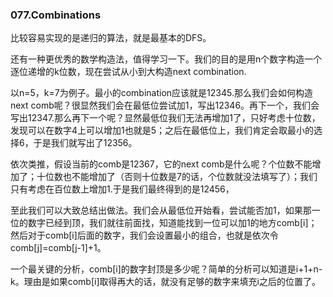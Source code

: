 ### 077.Combinations

比较容易实现的是递归的算法，就是最基本的DFS。

还有一种更优秀的数学构造法，值得学习一下。我们的目的是用n个数字构造一个逐位递增的k位数，现在尝试从小到大构造next combination.

以n=5，k=7为例子。最小的combination应该就是12345.那么我们会如何构造next comb呢？很显然我们会在最低位尝试加1，写出12346。再下一个，我们会写出12347.那么再下一个呢？显然最低位我们无法再增加1了，只好考虑十位数，发现可以在数字4上可以增加1也就是5；之后在最低位上，我们肯定会取最小的选择6，于是我们就写出了12356。

依次类推，假设当前的comb是12367，它的next comb是什么呢？个位数不能增加了；十位数也不能增加了（否则十位数是7的话，个位数就没法填写了）；我们只有考虑在百位数上增加1.于是我们最终得到的是12456，

至此我们可以大致总结出做法。我们会从最低位开始看，尝试能否加1，如果那一位的数字已经到顶，我们就往前面找，知道能找到一位可以加1的地方comb[i]；然后对于comb[i]后面的数字，我们会设置最小的组合，也就是依次令comb[j]=comb[j-1]+1。

一个最关键的分析，comb[i]的数字封顶是多少呢？简单的分析可以知道是i+1+n-k。理由是如果comb[i]取得再大的话，就没有足够的数字来填充i之后的位置了。
